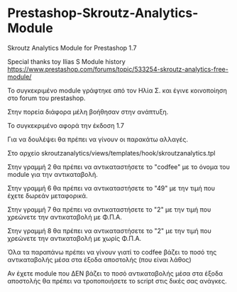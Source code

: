 # Prestashop-Skroutz-Analytics-Module
Skroutz Analytics Module for Prestashop 1.7

Special thanks toy Ilias S
Module history https://www.prestashop.com/forums/topic/533254-skroutz-analytics-free-module/

Το συγκεκριμένο module γράφτηκε από τον Ηλία Σ. και έγινε κοινοποίηση στο forum του prestashop.

Στην πορεία διάφορα μέλη βοήθησαν στην ανάπτυξη.

Το συγκεκριμένο αφορά την έκδοση 1.7

Για να δουλέψει θα πρέπει να γίνουν οι παρακάτω αλλαγές.

Στο αρχείο skroutzanalytics/views/templates/hook/skroutzanalytics.tpl

Στην γραμμή 2 θα πρέπει να αντικαταστήσετε το "codfee" με το όνομα του module για την αντικαταβολή.

Στην γραμμή 6 θα πρέπει να αντικαταστήσετε το "49" με την τιμή που έχετε δωρεάν μεταφορικά.

Στην γραμμή 7 θα πρέπει να αντικαταστήσετε το "2" με την τιμή που χρεώνετε την αντικαταβολή με Φ.Π.Α.

Στην γραμμή 8 θα πρέπει να αντικαταστήσετε το "2" με την τιμή που χρεώνετε την αντικαταβολή με χωρίς Φ.Π.Α.

Όλα τα παραπάνω πρέπει να γίνουν γιατί το codfee βάζει το ποσό της αντικαταβολής μέσα στα έξοδα αποστολής (που είναι λάθος)

Αν έχετε module που ΔΕΝ βάζει το ποσό αντικαταβολής μέσα στα έξοδα αποστολής θα πρέπει να τροποποιήσετε το script στις δικές σας ανάγκες. 
